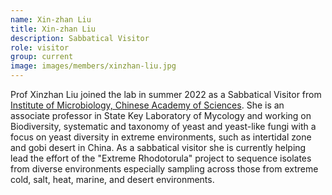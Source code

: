 ```yaml
---
name: Xin-zhan Liu
title: Xin-zhan Liu
description: Sabbatical Visitor
role: visitor
group: current
image: images/members/xinzhan-liu.jpg
---
```


Prof Xinzhan Liu joined the lab in summer 2022 as a Sabbatical Visitor from [Institute of Microbiology, Chinese Academy of Sciences](http://english.im.cas.cn/). She is an associate professor in State Key Laboratory of Mycology and working on Biodiversity, systematic and taxonomy of yeast and yeast-like fungi with a focus on yeast diversity in extreme environments, such as intertidal zone and gobi desert in China. As a sabbatical visitor she is currently helping lead the effort of the "Extreme Rhodotorula" project to sequence isolates from diverse environments especially sampling across those from extreme cold, salt, heat, marine, and desert environments.
